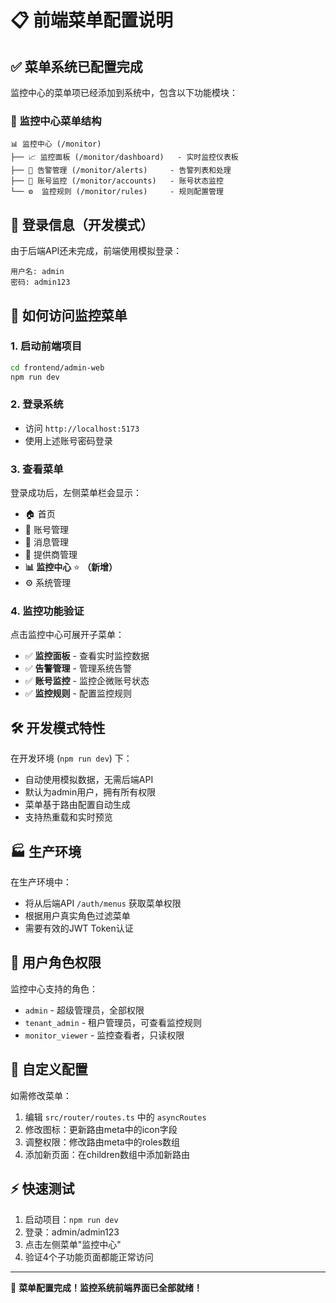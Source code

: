 # 📋 前端菜单配置说明

## ✅ 菜单系统已配置完成

监控中心的菜单项已经添加到系统中，包含以下功能模块：

### 🎯 监控中心菜单结构

```
📊 监控中心 (/monitor)
├── 📈 监控面板 (/monitor/dashboard)   - 实时监控仪表板
├── 🔔 告警管理 (/monitor/alerts)     - 告警列表和处理
├── 👤 账号监控 (/monitor/accounts)   - 账号状态监控
└── ⚙️  监控规则 (/monitor/rules)     - 规则配置管理
```

## 🔑 登录信息（开发模式）

由于后端API还未完成，前端使用模拟登录：

```
用户名: admin
密码: admin123
```

## 🚀 如何访问监控菜单

### 1. 启动前端项目
```bash
cd frontend/admin-web
npm run dev
```

### 2. 登录系统
- 访问 `http://localhost:5173`
- 使用上述账号密码登录

### 3. 查看菜单
登录成功后，左侧菜单栏会显示：
- 🏠 首页
- 👤 账号管理
- 💬 消息管理
- 🔗 提供商管理
- **📊 监控中心** ⭐️ **（新增）**
- ⚙️ 系统管理

### 4. 监控功能验证
点击监控中心可展开子菜单：
- ✅ **监控面板** - 查看实时监控数据
- ✅ **告警管理** - 管理系统告警
- ✅ **账号监控** - 监控企微账号状态
- ✅ **监控规则** - 配置监控规则

## 🛠️ 开发模式特性

在开发环境 (`npm run dev`) 下：
- 自动使用模拟数据，无需后端API
- 默认为admin用户，拥有所有权限
- 菜单基于路由配置自动生成
- 支持热重载和实时预览

## 🏭 生产环境

在生产环境中：
- 将从后端API `/auth/menus` 获取菜单权限
- 根据用户真实角色过滤菜单
- 需要有效的JWT Token认证

## 🎨 用户角色权限

监控中心支持的角色：
- `admin` - 超级管理员，全部权限
- `tenant_admin` - 租户管理员，可查看监控规则
- `monitor_viewer` - 监控查看者，只读权限

## 🔧 自定义配置

如需修改菜单：
1. 编辑 `src/router/routes.ts` 中的 `asyncRoutes`
2. 修改图标：更新路由meta中的icon字段
3. 调整权限：修改路由meta中的roles数组
4. 添加新页面：在children数组中添加新路由

## ⚡ 快速测试

1. 启动项目：`npm run dev`
2. 登录：admin/admin123
3. 点击左侧菜单"监控中心"
4. 验证4个子功能页面都能正常访问

---

🎉 **菜单配置完成！监控系统前端界面已全部就绪！**